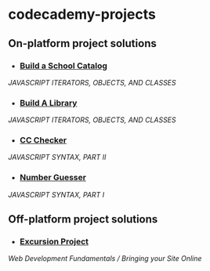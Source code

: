# codecademy-projects
## On-platform project solutions

- ### [Build a School Catalog](https://github.com/zeenyo/codecademy-projects/blob/main/school-catalog.js)
_JAVASCRIPT ITERATORS, OBJECTS, AND CLASSES_

- ### [Build A Library](https://github.com/zeenyo/codecademy-projects/blob/main/build-a-library.js)
 _JAVASCRIPT ITERATORS, OBJECTS, AND CLASSES_

- ### [CC Checker](https://github.com/zeenyo/codecademy-projects/blob/main/ccChecker.js)
_JAVASCRIPT SYNTAX, PART II_

- ### [Number Guesser](https://github.com/zeenyo/codecademy-projects/blob/main/number-guesser.js)
_JAVASCRIPT SYNTAX, PART I_

## Off-platform project solutions
- ### [Excursion Project](https://github.com/zeenyo/excursion)
_Web Development Fundamentals / Bringing your Site Online_
